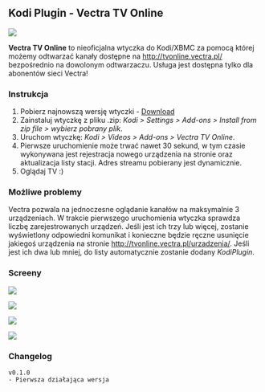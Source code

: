 ## Kodi Plugin - Vectra TV Online ##
![](http://i.imgur.com/TD8lT4w.png)

**Vectra TV Online** to nieoficjalna wtyczka do Kodi/XBMC za pomocą której możemy odtwarzać kanały dostępne na http://tvonline.vectra.pl/ bezpośrednio na dowolonym odtwarzaczu. Usługa jest dostępna tylko dla abonentów sieci Vectra!

### Instrukcja ###
1. Pobierz najnowszą wersję wtyczki - [Download](https://github.com/rafakob/plugin.video.vectra.tvonline/releases)
2. Zainstaluj wtyczkę z pliku .zip: *Kodi > Settings > Add-ons > Install from zip file > wybierz pobrany plik*.
3. Uruchom wtyczkę: *Kodi > Videos > Add-ons > Vectra TV Online*.
4. Pierwsze uruchomienie może trwać nawet 30 sekund, w tym czasie wykonywana jest rejestracja nowego urządzenia na stronie
oraz aktualizacja listy stacji. Adres streamu pobierany jest dynamicznie.
5. Oglądaj TV :)

### Możliwe problemy ###
Vectra pozwala na jednoczesne oglądanie kanałów na maksymalnie 3 urządzeniach. W trakcie pierwszego uruchomienia wtyczka sprawdza liczbę zarejestrowanych urządzeń. Jeśli jest ich trzy lub więcej, zostanie wyświetlony odpowiedni komunikat i konieczne będzie ręczne usunięcie jakiegoś urządzenia na stronie http://tvonline.vectra.pl/urzadzenia/. Jeśli jest ich dwa lub mniej, do listy automatycznie zostanie dodany *KodiPlugin*.

### Screeny ###
![](http://i.imgur.com/C0us00e.png)

![](http://i.imgur.com/6XsfDIS.png)

![](http://i.imgur.com/4Q2zRV6.png)

![](http://i.imgur.com/MyITa4C.jpg)

### Changelog ###
    v0.1.0
	- Pierwsza działająca wersja
